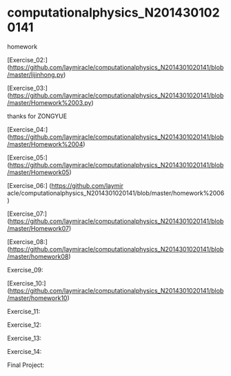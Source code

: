 # computationalphysics_N2014301020141
homework

[Exercise_02:] (https://github.com/laymiracle/computationalphysics_N2014301020141/blob/master/lijinhong.py)

[Exercise_03:] (https://github.com/laymiracle/computationalphysics_N2014301020141/blob/master/Homework%2003.py)

thanks for ZONGYUE

[Exercise_04:] (https://github.com/laymiracle/computationalphysics_N2014301020141/blob/master/Homework%2004)

[Exercise_05:] (https://github.com/laymiracle/computationalphysics_N2014301020141/blob/master/Homework05)

[Exercise_06:] (https://github.com/laymir
acle/computationalphysics_N2014301020141/blob/master/homework%2006)

[Exercise_07:] (https://github.com/laymiracle/computationalphysics_N2014301020141/blob/master/Homework07)

[Exercise_08:] (https://github.com/laymiracle/computationalphysics_N2014301020141/blob/master/homework08)

Exercise_09:

[Exercise_10:] (https://github.com/laymiracle/computationalphysics_N2014301020141/blob/master/homework10)

Exercise_11:

Exercise_12:

Exercise_13:

Exercise_14:

Final Project:
